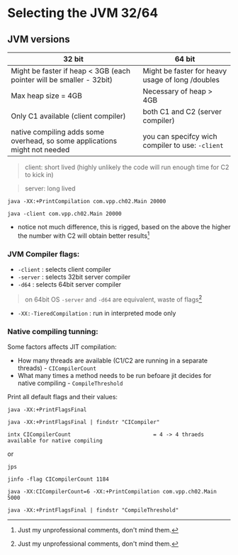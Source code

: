 # Selecting the JVM 32/64

## JVM versions
32 bit | 64 bit
---    | ---
Might be faster if heap < 3GB (each pointer will be smaller - 32bit) | Might be faster for heavy usage of long /doubles
Max heap size = 4GB  |  Necessary of heap > 4GB 
Only C1 available (client compiler) | both C1 and C2 (server compiler)
native compiling adds some overhead, so some applications might not needed | you can specifcy wich compiler to use: `-client`

> client: short lived (highly unlikely the code will run enough time for C2 to kick in)

> server: long lived
 

`java -XX:+PrintCompilation com.vpp.ch02.Main 20000`

`java -client com.vpp.ch02.Main 20000`
 * notice not much difference, this is rigged, based on the above the higher the number with C2 will obtain better results[^1] 


### JVM Compiler flags:

* `-client` : selects client compiler
* `-server` : selects 32bit server compiler
* `-d64` : selects 64bit server compiler

> on 64bit OS `-server` and `-d64` are equivalent, waste of flags[^1]

* `-XX:-TieredCompilation` : run in interpreted mode only


### Native compiling tunning:

Some factors affects JIT compilation:

* How many threads are available (C1/C2 are running in a separate threads) - `CICompilerCount`
* What many times a method needs to be run befoare jit decides for native compiling - `CompileThreshold`

Print all default flags and their values:

`java -XX:+PrintFlagsFinal`

`java -XX:+PrintFlagsFinal | findstr "CICompiler"`

```
intx CICompilerCount                          = 4 -> 4 thraeds available for native compiling
```

or

`jps`

`jinfo -flag CICompilerCount 1184`

`java -XX:CICompilerCount=6 -XX:+PrintCompilation com.vpp.ch02.Main 5000`

`java -XX:+PrintFlagsFinal | findstr "CompileThreshold"`

[^1]: Just my unprofessional comments, don't mind them.
